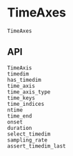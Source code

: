 # TimeAxes

```@docs
TimeAxes
```

## API

```@docs
TimeAxis
timedim
has_timedim
time_axis
time_axis_type
time_keys
time_indices
ntime
time_end
onset
duration
select_timedim
sampling_rate
assert_timedim_last
```
